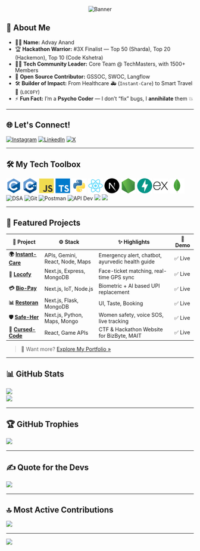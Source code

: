 <p align="center">
  <img src="https://capsule-render.vercel.app/api?type=waving&color=E62429&height=150&section=header&text=Advay-Anand%20%7C%20Psycho-Coder%20%7C%20Debugger%20Hunter&fontSize=24&fontColor=ffffff&desc=🕸️+Welcome+to+my+multiverse+of+code!+🧠&descAlignY=65&descAlign=65" alt="Banner">
</p>


## 💫 About Me  
- 👨‍💻 **Name:** Advay Anand  
- 🏆 **Hackathon Warrior:** #3X Finalist — Top 50 (Sharda), Top 20 (Hackemon), Top 10 (Code Kshetra)  
- 🧑‍💼 **Tech Community Leader:** Core Team @ TechMasters, with 1500+ Members 
- 🌱 **Open Source Contributor:** GSSOC, SWOC, Langflow  
- 🛠️ **Builder of Impact:** From Healthcare 🚑 (`Instant-Care`) to Smart Travel 🚂 (`LOCOFY`)  
- ⚡ **Fun Fact:** I’m a **Psycho Coder** — I don’t “fix” bugs, I **annihilate** them 💥

---
## 🌐 Let's Connect!

[![Instagram](https://img.shields.io/badge/Instagram-%23E4405F.svg?style=flat&logo=instagram&logoColor=white)](https://instagram.com/advay_anand_7)  [![LinkedIn](https://img.shields.io/badge/LinkedIn-%230077B5.svg?style=flat&logo=linkedin&logoColor=white)](https://linkedin.com/in/advay-anand-a89024277)  [![X](https://img.shields.io/badge/X-%23000000.svg?style=flat&logo=X&logoColor=white)](https://x.com/AnandAdvay91289)  

---

## 🛠️ My Tech Toolbox  
<p align="left">
  <img src="https://github.com/devicons/devicon/blob/master/icons/c/c-original.svg" width="40"/>
  <img src="https://github.com/devicons/devicon/blob/master/icons/cplusplus/cplusplus-original.svg" width="40"/>
  <img src="https://github.com/devicons/devicon/blob/master/icons/javascript/javascript-original.svg" width="40"/>
  <img src="https://github.com/devicons/devicon/blob/master/icons/typescript/typescript-original.svg" width="40"/>
  <img src="https://github.com/devicons/devicon/blob/master/icons/python/python-original.svg" width="40"/>
  <img src="https://github.com/devicons/devicon/blob/master/icons/react/react-original.svg" width="40"/>
  <img src="https://github.com/devicons/devicon/blob/master/icons/nextjs/nextjs-original.svg" width="40"/>
  <img src="https://github.com/devicons/devicon/blob/master/icons/nodejs/nodejs-original.svg" width="40"/>
  <img src="https://github.com/devicons/devicon/blob/master/icons/fastapi/fastapi-original.svg" width="40"/>
  <img src="https://github.com/devicons/devicon/blob/master/icons/express/express-original.svg" width="40"/>
  <img src="https://github.com/devicons/devicon/blob/master/icons/mongodb/mongodb-original.svg" width="40"/>
  <img src="https://cdn-icons-png.flaticon.com/512/5968/5968705.png" width="40" title="DSA"/>
  <img src="https://cdn-icons-png.flaticon.com/512/919/919847.png" width="40" title="Git"/>
  <img src="https://cdn-icons-png.flaticon.com/512/5968/5968672.png" width="40" title="Postman"/>
  <img src="https://cdn-icons-png.flaticon.com/512/8357/8357193.png" width="40" title="API Dev"/>
  <img src="https://www.vectorlogo.zone/logos/vercel/vercel-icon.svg" width="40"/>
  <img src="https://www.vectorlogo.zone/logos/netlify/netlify-icon.svg" width="40"/>
</p>

---

## 🚀 Featured Projects  

| 🚨 Project | ⚙️ Stack | ✨ Highlights | 🔗 Demo |
|-----------|----------|---------------|---------|
| **🌍 [Instant-Care](https://instant-care-tau.vercel.app/)** | APIs, Gemini, React, Node, Maps | Emergency alert, chatbot, ayurvedic health guide | ✅ Live |
| **🚆 [Locofy](https://train-guard.vercel.app/)** | Next.js, Express, MongoDB | Face-ticket matching, real-time GPS sync | ✅ Live |
| **💳 [Bio-Pay](https://bio-pay-connect.vercel.app/)** | Next.js, IoT, Node.js | Biometric + AI based UPI replacement | ✅ Live |
| **📊 [Restoran](https://roaring-pegasus-093c10.netlify.app/)** | Next.js, Flask, MongoDB | UI, Taste, Booking | ✅ Live |
| **🛡️ [Safe-Her](https://guardian-voice-web.lovable.app/)** | Next.js, Python, Maps, Mongo | Women safety, voice SOS, live tracking | ✅ Live |
| **🧠 [Cursed-Code](https://capture-the-flag-kappa.vercel.app/)** | React, Game APIs | CTF & Hackathon Website for BizByte, MAIT | ✅ Live |


> 🧠 Want more? [Explore My Portfolio »](https://portfolio-new-plum-psi.vercel.app/)

---

## 📊 GitHub Stats

![](https://github-readme-stats.vercel.app/api?username=advay77&theme=tokyonight&hide_border=false&count_private=true&show_icons=true)  
![](https://github-readme-stats.vercel.app/api/top-langs/?username=advay77&theme=tokyonight&hide_border=false&layout=compact)

---

## 🏆 GitHub Trophies  
![](https://github-profile-trophy.vercel.app/?username=advay77&theme=radical&no-frame=true&no-bg=false&margin-w=4)

---

## ✍️ Quote for the Devs  
![](https://quotes-github-readme.vercel.app/api?type=horizontal&theme=tokyonight) 


---

## 🔝 Most Active Contributions  
![](https://github-contributor-stats.vercel.app/api?username=advay77&limit=5&theme=vue-dark&combine_all_yearly_contributions=true)

---

[![](https://visitcount.itsvg.in/api?id=advay77&icon=4&color=0)](https://visitcount.itsvg.in)

<!-- Powered by GPRM + ChatGPT Custom Magic 🧙‍♂️ -->
